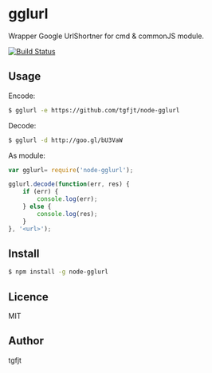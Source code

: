 # gglurl

Wrapper Google UrlShortner for cmd & commonJS module.

[![Build Status](https://travis-ci.org/tgfjt/node-gglurl.svg?branch=master)](https://travis-ci.org/tgfjt/node-gglurl)

## Usage

Encode:

```bash
$ gglurl -e https://github.com/tgfjt/node-gglurl
```

Decode:

```bash
$ gglurl -d http://goo.gl/bU3VaW
```

As module:

```javascript
var gglurl= require('node-gglurl');

gglurl.decode(function(err, res) {
	if (err) {
		console.log(err);
	} else {
		console.log(res);
	}
}, '<url>');
```

## Install

```bash
$ npm install -g node-gglurl
```

## Licence
MIT

## Author
tgfjt
